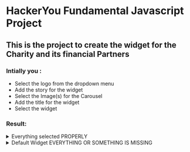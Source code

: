 # HackerYou Fundamental Javascript Project

## This is the project to create the widget for the Charity and its financial Partners

### Intially you :

- Select the logo from the dropdown menu
- Add the story for the widget
- Select the Image(s) for the Carousel
- Add the title for the widget
- Select the widget

### Result:

<details>
<summary>Everything selected PROPERLY</summary>
* Logo Gets added.
* Story gets added.
* If single image is selected, Static image will be added. If multiple Images are selected, Carousel will be added.
* Title for the widget will be added.
* If *ONLY* Code or Website widget is selected, It adds single selected widget.
* If *BOTH* widgets are selected, It adds a toggle for the widgets.
</details>
<details>
<summary>Default Widget EVERYTHING OR SOMETHING IS MISSING</summary>
* Default Logo Gets added.
* Default Story gets added.
* Default no Carousel .gif Image will be selected.
* Default Title for the widget will be added.
* Default no Widget .gif Image will be selected.
</details>
